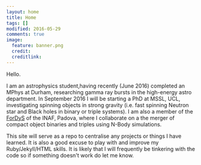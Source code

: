 ```yaml
---
layout: home
title: Home
tags: []
modified: 2016-05-29
comments: true
image:
  feature: banner.png
  credit:
  creditlink:
---
```


Hello.

I am an astrophysics student,having recently (June 2016) completed an MPhys at Durham, researching gamma ray bursts in the high-energy astro department. In September 2016 I will be starting a PhD at MSSL, UCL, investigating spinning objects in strong gravity (i.e. fast spinning Neutron star and Black holes in binary or triple systems). I am also a member of the <span style="color:rgb(51, 153, 255)"><a href="http://web.pd.astro.it/mapelli/group.html">ForDyS</a></span> of the INAF, Padova, where I collaborate on a the merger of compact object binaries and triples using N-Body simulations.

This site will serve as a repo to centralise any projects or things I have learned. It is also a good excuse to play with and improve my Ruby/Jekyll/HTML skills. It is likely that I will frequently be tinkering with the code so if something doesn't work do let me know.

